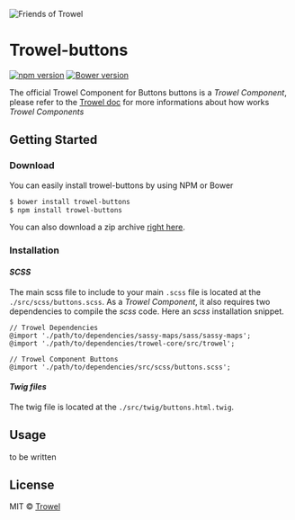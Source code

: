 ![Friends of Trowel](https://raw.githubusercontent.com/Trowel/Trowel/master/media/dist/banners/friendsoftrowel-black-on-transparent.png)

# Trowel-buttons
[![npm version](https://badge.fury.io/js/trowel-buttons.svg)](https://badge.fury.io/js/trowel)
[![Bower version](https://badge.fury.io/bo/trowel-buttons.svg)](https://badge.fury.io/bo/trowel-buttons)

The official Trowel Component for Buttons
buttons is a *Trowel Component*, please refer to the [Trowel doc](http://trowel.github.io/) for more informations about how works *Trowel Components*

## Getting Started
### Download
You can easily install trowel-buttons by using NPM or Bower

```bash
$ bower install trowel-buttons
$ npm install trowel-buttons
```

You can also download a zip archive [right here](https://github.com/FriendsOfTrowel/buttons/archive/master.zip).

### Installation
#### *SCSS*
The main scss file to include to your main `.scss` file is located at the `./src/scss/buttons.scss`. As a *Trowel Component*, it also requires two dependencies to compile the *scss* code. Here an *scss* installation snippet.

```
// Trowel Dependencies
@import './path/to/dependencies/sassy-maps/sass/sassy-maps';
@import './path/to/dependencies/trowel-core/src/trowel';

// Trowel Component Buttons 
@import './path/to/dependencies/src/scss/buttons.scss';
```



#### *Twig files*
The twig file is located at the `./src/twig/buttons.html.twig`.

## Usage
to be written

## License
MIT © [Trowel](trowel.github.io)
